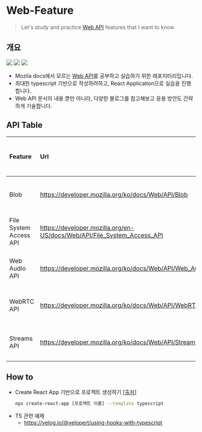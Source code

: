 # Web-Feature
> Let's study and practice [Web API](https://developer.mozilla.org/ko/docs/Web/API) features that I want to know

## 개요

<div>

  <img src="https://img.shields.io/badge/JavaScript-yellow?style=flat-square&logo=JavaScript&logoColor=white"/>
  <img src="https://img.shields.io/badge/TypeScript-007acc?style=flat-square&logo=TypeScript&logoColor=white"/>

  <img src="https://img.shields.io/badge/React-61DBFB?style=flat-square&logo=React&logoColor=black"/>
</div>


- Mozila docs에서 모르는 [Web API](https://developer.mozilla.org/ko/docs/Web/API)를 공부하고 실습하기 위한 레포지터리입니다.
- 최대한 typescript 기반으로 작성하려하고, React Application으로 실습을 진행합니다.
- Web API 문서의 내용 뿐만 아니라, 다양한 블로그를 참고해보고 응용 방안도 간략하게 기술합니다.

## API Table

| Feature | Url | 학습 여부 | 학습 일자 | 
| :------- | :------- | :-------: | :-------: |
| Blob | https://developer.mozilla.org/ko/docs/Web/API/Blob | <ul><li>- [ ] </li></ul> | |
| File System Access API | https://developer.mozilla.org/en-US/docs/Web/API/File_System_Access_API | <ul><li>- [ ] </li></ul> | | 
| Web Audio API | https://developer.mozilla.org/ko/docs/Web/API/Web_Audio_API | <ul><li>- [ ] </li></ul> | |
| WebRTC API | https://developer.mozilla.org/ko/docs/Web/API/WebRTC_API | <ul><li>- [ ] </li></ul> | |
| Streams API | https://developer.mozilla.org/ko/docs/Web/API/Streams_API | <ul><li>- [ ] </li></ul> | |

## How to

- Create React App 기반으로 프로젝트 생성하기 [[출처]](https://velog.io/@miiunii/CRACreate-React-App%EC%9C%BC%EB%A1%9C-Typescript-%EC%84%A4%EC%A0%95%ED%95%98%EA%B8%B0)
    ```bash
    npx create-react-app [프로젝트 이름] --template typescript
    ```
- TS 관련 예제
  + https://velog.io/@velopert/using-hooks-with-typescript